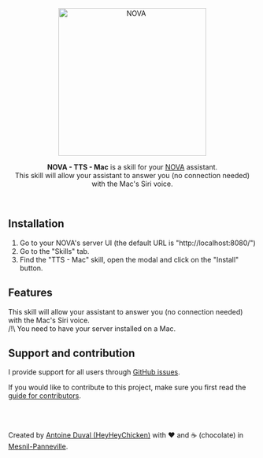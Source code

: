 <div align="center">
<a href="//nova-assistant.com" rel="nofollow">
<img src="https://github.com/HeyHeyChicken/NOVA-TTS-Mac/blob/master/resources/nova-logo.svg" alt="NOVA" width="300">
</a>

**NOVA - TTS - Mac** is a skill for your [NOVA](//github.com/HeyHeyChicken/NOVA) assistant.<br>
This skill will allow your assistant to answer you (no connection needed) with the Mac's Siri voice.
</div>

<br>

## Installation

1) Go to your NOVA's server UI (the default URL is "http://localhost:8080/")
2) Go to the "Skills" tab.
3) Find the "TTS - Mac" skill, open the modal and click on the "Install" button.

## Features

This skill will allow your assistant to answer you (no connection needed) with the Mac's Siri voice.<br/>
/!\ You need to have your server installed on a Mac.

## Support and contribution

I provide support for all users through [GitHub issues](//github.com/HeyHeyChicken/NOVA-TTS-Mac/issues).

If you would like to contribute to this project, make sure you first read the [guide for contributors](//github.com/HeyHeyChicken/NOVA/blob/master/CONTRIBUTING.md).

<br>
<br>

Created by [Antoine Duval (HeyHeyChicken)](//antoine.cuffel.fr) with ❤ and ☕ (chocolate) in [Mesnil-Panneville](//en.wikipedia.org/wiki/Mesnil-Panneville).
